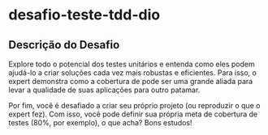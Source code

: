 # desafio-teste-tdd-dio

## Descrição do Desafio
Explore todo o potencial dos testes unitários e entenda como eles podem ajudá-lo a criar soluções cada vez mais robustas e eficientes. Para isso, o expert demonstra como a cobertura de pode ser uma grande aliada para levar a qualidade de suas aplicações para outro patamar.

Por fim, você é desafiado a criar seu próprio projeto (ou reproduzir o que o expert fez). Com isso, você pode definir sua própria meta de cobertura de testes (80%, por exemplo), o que acha? Bons estudos!
